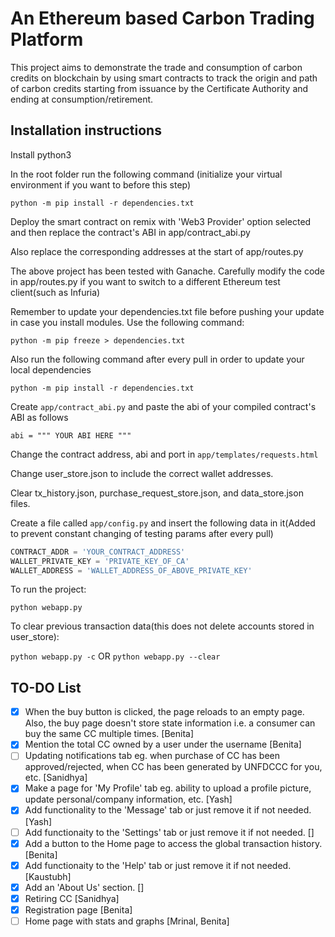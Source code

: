 # An Ethereum based Carbon Trading Platform

This project aims to demonstrate the trade and consumption of carbon credits on blockchain by using smart contracts to track the origin and path of carbon credits starting from issuance by the Certificate Authority and ending at consumption/retirement.

## Installation instructions

Install python3

In the root folder run the following command (initialize your virtual environment if you want to before this step)

`python -m pip install -r dependencies.txt`

Deploy the smart contract on remix with 'Web3 Provider' option selected and then replace the contract's ABI in app/contract_abi.py

Also replace the corresponding addresses at the start of app/routes.py

The above project has been tested with Ganache. Carefully modify the code in app/routes.py if you want to switch to a different Ethereum test client(such as Infuria)

Remember to update your dependencies.txt file before pushing your update in case you install modules. Use the following command:

`python -m pip freeze > dependencies.txt`

Also run the following command after every pull in order to update your local dependencies

`python -m pip install -r dependencies.txt`

Create `app/contract_abi.py` and paste the abi of your compiled contract's ABI as follows

`abi = """ YOUR ABI HERE """`

Change the contract address, abi and port in `app/templates/requests.html`

Change user_store.json to include the correct wallet addresses.

Clear tx_history.json, purchase_request_store.json, and data_store.json files.

Create a file called `app/config.py` and insert the following data in it(Added to prevent constant changing of testing params after every pull)

```python
CONTRACT_ADDR = 'YOUR_CONTRACT_ADDRESS'
WALLET_PRIVATE_KEY = 'PRIVATE_KEY_OF_CA'
WALLET_ADDRESS = 'WALLET_ADDRESS_OF_ABOVE_PRIVATE_KEY'
```

To run the project:

`python webapp.py`

To clear previous transaction data(this does not delete accounts stored in user_store):

`python webapp.py -c` OR `python webapp.py --clear`

## TO-DO List

- [x] When the buy button is clicked, the page reloads to an empty page. Also, the buy page doesn't store state information i.e. a consumer can buy the same CC multiple times. [Benita]
- [x] Mention the total CC owned by a user under the username [Benita]
- [ ] Updating notifications tab eg. when purchase of CC has been approved/rejected, when CC has been generated by UNFDCCC for you, etc. [Sanidhya]
- [x] Make a page for 'My Profile' tab eg. ability to upload a profile picture, update personal/company information, etc. [Yash]
- [x] Add functionality to the 'Message' tab or just remove it if not needed. [Yash]
- [ ] Add functionaity to the 'Settings' tab or just remove it if not needed. []
- [x] Add a button to the Home page to access the global transaction history. [Benita]
- [x] Add functionaity to the 'Help' tab or just remove it if not needed. [Kaustubh]
- [x] Add an 'About Us' section. []
- [x] Retiring CC [Sanidhya]
- [x] Registration page [Benita]
- [ ] Home page with stats and graphs [Mrinal, Benita]
